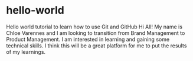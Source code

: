# hello-world
Hello world tutorial to learn how to use Git and GitHub
Hi All!
My name is Chloe Varennes and I am looking to transition from Brand Management to Product Management. I am interested in learning and gaining some technical skills. I think this will be a great platform for me to put the results of my learnings. 
